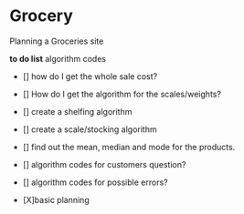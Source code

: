 # Grocery
Planning a Groceries site

**to do list**
algorithm codes
- [] how do I get the whole sale cost?
- [] How do I get the algorithm for the scales/weights?
- [] create a shelfing algorithm
- [] create a scale/stocking algorithm
- [] find out the mean, median and mode for the products.
- [] algorithm codes for customers question?
- [] algorithm codes for possible errors?

- [X]basic planning
